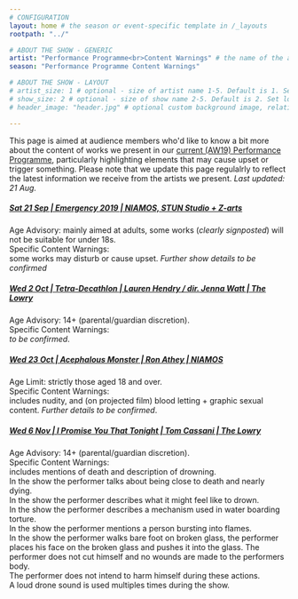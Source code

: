 ```yaml
---
# CONFIGURATION
layout: home # the season or event-specific template in /_layouts
rootpath: "../"

# ABOUT THE SHOW - GENERIC
artist: "Performance Programme<br>Content Warnings" # the name of the artist or company
season: "Performance Programme Content Warnings" 

# ABOUT THE SHOW - LAYOUT
# artist_size: 1 # optional - size of artist name 1-5. Default is 1. Set longer names to lower values
# show_size: 2 # optional - size of show name 2-5. Default is 2. Set longer names to lower values
# header_image: "header.jpg" # optional custom background image, relative to current page

---
```

This page is aimed at audience members who'd like to know a bit more about the content of works we present in our [current (AW19) Performance Programme](/current/2019-autumnwinter), particularly highlighting elements that may cause upset or trigger something. Please note that we update this page regulalrly to reflect the latest information we receive from the artists we present. *Last updated: 21 Aug.*          
##### [*Sat 21 Sep* | Emergency 2019 | NIAMOS, STUN Studio + Z-arts](/current/2019-emergency)        
Age Advisory: mainly aimed at adults, some works (*clearly signposted*) will not be suitable for under 18s.<br>Specific Content Warnings:<br>some works may disturb or cause upset. *Further show details to be confirmed*        
##### [*Wed 2 Oct | Tetra-Decathlon* | Lauren Hendry / dir. Jenna Watt | The Lowry](/current/2019-autumnwinter/hendry)        
Age Advisory: 14+ (parental/guardian discretion).<br>Specific Content Warnings:<br>*to be confirmed*.        
##### [*Wed 23 Oct | Acephalous Monster* | Ron Athey | NIAMOS](/current/2019-autumnwinter/athey)        
Age Limit: strictly those aged 18 and over.<br>Specific Content Warnings:<br>includes nudity, and (on projected film) blood letting + graphic sexual content. *Further details to be confirmed*.        
##### [*Wed 6 Nov | I Promise You That Tonight* | Tom Cassani | The Lowry](/current/2019-autumnwinter/cassani)         
Age Advisory: 14+ (parental/guardian discretion).<br>Specific Content Warnings:<br>includes mentions of death and description of drowning.<br>In the show the performer talks about being close to death and nearly dying.<br>In the show the performer describes what it might feel like to drown.<br>In the show the performer describes a mechanism used in water boarding torture.<br>In the show the performer mentions a person bursting into flames.<br>In the show the performer walks bare foot on broken glass, the performer places his face on the broken glass and pushes it into the glass. The performer does not cut himself and no wounds are made to the performers body.<br>The performer does not intend to harm himself during these actions.<br>A loud drone sound is used multiples times during the show.
